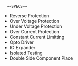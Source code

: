       ~~SPECS~~
* Reverse Protection
* Over Voltage Protection
* Under Voltage Protection
* Over Current Protection
* Constant Current Limitting
* Opto Driver
* IO Expander
* Isolated Testing
* Double Side Component Place
